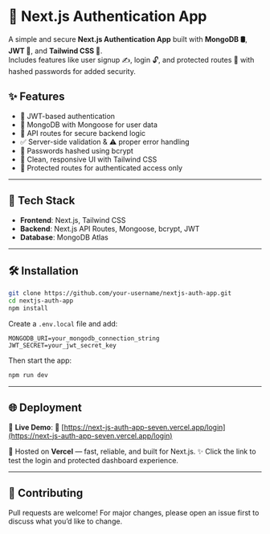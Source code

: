 # 🚀 Next.js Authentication App

A simple and secure **Next.js Authentication App** built with **MongoDB 🛢️**, **JWT 🔐**, and **Tailwind CSS 🎨**.  
Includes features like user signup ✍️, login 🔓, and protected routes 🚫 with hashed passwords for added security.

## ✨ Features

* 🔐 JWT-based authentication
* 🧬 MongoDB with Mongoose for user data
* 🔄 API routes for secure backend logic
* ✅ Server-side validation & ⚠️ proper error handling
* 🧂 Passwords hashed using bcrypt
* 🎨 Clean, responsive UI with Tailwind CSS
* 🧭 Protected routes for authenticated access only

---

## 🔧 Tech Stack

* **Frontend**: Next.js, Tailwind CSS
* **Backend**: Next.js API Routes, Mongoose, bcrypt, JWT
* **Database**: MongoDB Atlas

---

## 🛠️ Installation

```bash
git clone https://github.com/your-username/nextjs-auth-app.git
cd nextjs-auth-app
npm install
````

Create a `.env.local` file and add:

```env
MONGODB_URI=your_mongodb_connection_string
JWT_SECRET=your_jwt_secret_key
```

Then start the app:

```bash
npm run dev
```

---

## 🌐 Deployment

🚀 **Live Demo**:
🔗 [https://next-js-auth-app-seven.vercel.app/login](https://next-js-auth-app-seven.vercel.app/login)

🧩 Hosted on **Vercel** — fast, reliable, and built for Next.js.
✨ Click the link to test the login and protected dashboard experience.


---
## 🙌 Contributing
Pull requests are welcome!
For major changes, please open an issue first to discuss what you’d like to change.

